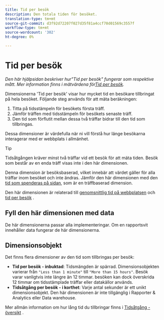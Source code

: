 ```yaml
---
title: Tid per besök
description: Den totala tiden för besöket.
translation-type: tm+mt
source-git-commit: d3f92d72207f027d35f81a4ccf70d01569c3557f
workflow-type: tm+mt
source-wordcount: '302'
ht-degree: 0%

---
```



# Tid per besök

*Den här hjälpsidan beskriver hur&quot;Tid per besök&quot; fungerar som respektive mått. Mer information finns i mätvärdena för[Tid per besök](../metrics/time-spent-per-visit.md).*

Dimensionerna &#39;Tid per besök&#39; visar hur mycket tid en besökare tillbringat på hela besöket. Följande steg används för att mäta beräkningen:

1. Titta på tidsstämpeln för besökets första träff.
2. Jämför träffen med tidsstämpeln för besökets senaste träff.
3. Den tid som förflutit mellan dessa två träffar bidrar till den tid som tillbringas.

Dessa dimensioner är värdefulla när ni vill förstå hur länge besökarna interagerar med er webbplats i allmänhet.

>[!TIP]
>
>Tidsåtgången kräver minst två träffar vid ett besök för att mäta tiden. Besök som består av en enda träff visas inte i den här dimensionen.

Denna dimension är besöksbaserad, vilket innebär att värdet gäller för alla träffar inom besöket och inte ändras. Jämför den här dimensionen med den [tid som spenderas på sidan](time-spent-on-page.md), som är en träffbaserad dimension.

Den här dimensionen är relaterad till [genomsnittlig tid på webbplatsen](../metrics/average-time-on-site.md) och [tid per besök](../metrics/time-spent-per-visit.md) .

## Fyll den här dimensionen med data

De här dimensionerna passar alla implementeringar. Om en rapportsvit innehåller data fungerar de här dimensionerna.

## Dimensionsobjekt

Det finns flera dimensioner av den tid som tillbringas per besök:

* **Tid per besök - inbuktad**: Tidsmängden är spärrad. Dimensionsobjekten varierar från `"Less than 1 minute"` till `"More than 15 hours"`. Besök varar vanligtvis inte längre än 12 timmar. besöken kan dock överskrida 12 timmar om tidsstämplade träffar eller datakällor används.
* **Tidsåtgång per besök - i korthet**: Varje antal sekunder är ett unikt dimensionsobjekt. Den här dimensionen är inte tillgänglig i Rapporter &amp; Analytics eller Data warehouse.

Mer allmän information om hur lång tid du tillbringar finns i [Tidsåtgång - översikt](../metrics/time-spent.md) .

